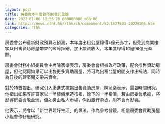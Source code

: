```yaml
---
layout: post
title: 房委會本年度錄得96億元盈餘　
date: 2022-01-06 12:55:28.000000000 +08:00
link: https://news.rthk.hk/rthk/ch/component/k2/1627603-20220106.htm
categories: rthk
---
```


房委會公布最新財政預算及預測，本年度出租公屋錄得4億元赤字，但受到商業樓宇及出售資助房屋帶來的盈餘抵銷，加上投資收入，本年度錄得超過96億元盈餘。 

房委會財務小組委員會主席陳家樂表示，房委會會根據政府政策，配合推售資助房屋，但他認同如果可以出售更多資助房屋，將可為出租公屋的開支作出補貼，同時為日後的建築開支帶來資金。 

對於特首提出，研究引入漸進式按揭出售資助房屋，陳家樂表示，需要時間研究，他指出如果容許買家以一半樓價承造按揭，餘下的一半樓價，若由房委會承擔，將影響房委會現金流，但如果由私人市場，例如銀行承擔，則不會有影響。 

他表示，將會以「新世界建好生活」的做法，作為參考借鏡，相信房委會資助房屋小組會作仔細研究。
